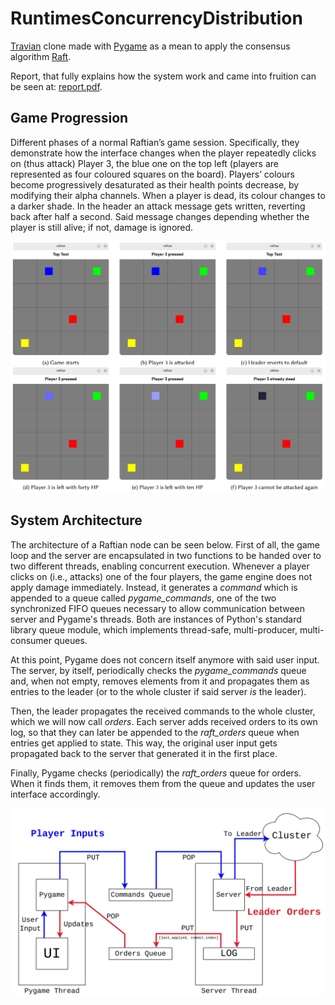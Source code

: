 # RuntimesConcurrencyDistribution

[Travian](https://www.travian.com/international) clone made with [Pygame](https://www.pygame.org/news) as a mean to apply the consensus algorithm [Raft](https://raft.github.io/).

Report, that fully explains how the system work and came into fruition can be seen at: [report.pdf](https://github.com/mhetacc/RuntimesConcurrencyDistribution/blob/main/docs/report/report.pdf).

## Game Progression

Different phases of a normal Raftian’s game session. Specifically, they demonstrate how the interface changes when the player repeatedly clicks on (thus attack) Player 3, the blue one on the top left (players are represented as four coloured squares on the board). Players’ colours become progressively desaturated as their health points decrease, by modifying their alpha channels. When a player is dead, its colour changes to a darker shade. In the header an attack message gets written, reverting back after half a second. Said message changes depending whether the player is still alive; if not, damage is ignored.

![](docs/report/images/gameStates.png)


 ## System Architecture 

The architecture of a Raftian node can be seen below. First of all, the game loop and the server are encapsulated in two functions to be handed over to two different threads, enabling concurrent execution. Whenever a player clicks on (i.e., attacks) one of the four players, the game engine does not apply damage immediately. Instead, it generates a *command* which is appended to a queue called *pygame_commands*, one of the two synchronized FIFO queues necessary to allow communication between server and Pygame's threads. Both are instances of Python's standard library queue module, which implements thread-safe, multi-producer, multi-consumer queues. 

At this point, Pygame does not concern itself anymore with said user input. The server, by itself, periodically checks the *pygame_commands* queue and, when not empty, removes elements from it and propagates them as entries to the leader (or to the whole cluster if said server *is* the leader).

Then, the leader propagates the received commands to the whole cluster, which we will now call *orders*. Each server adds received orders to its own log, so that they can later be appended to the *raft_orders* queue when entries get applied to state. This way, the original user input gets propagated back to the server that generated it in the first place.

Finally, Pygame checks (periodically) the *raft_orders* queue for orders. When it finds them, it removes them from the queue and updates the user interface accordingly.

![System Architecture](docs/report/images/nodeArchitecture.jpg)
